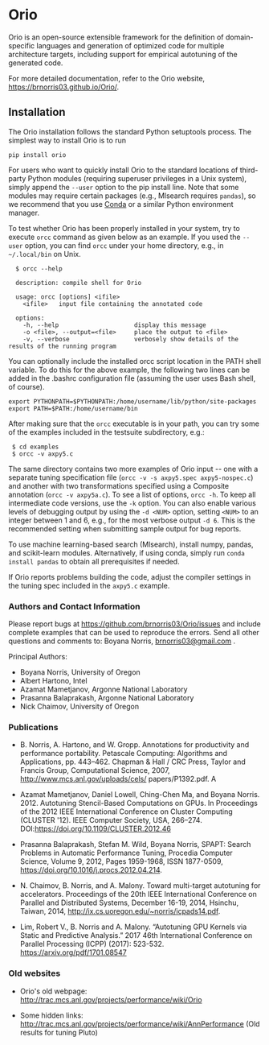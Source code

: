 # Orio

Orio is an open-source extensible framework for the definition of domain-specific 
languages and generation of optimized code for multiple architecture targets, 
including support for empirical autotuning of the generated code.

For more detailed documentation, refer to the Orio website, https://brnorris03.github.io/Orio/.

## Installation

The Orio installation follows the standard Python setuptools process. The simplest way to install Orio is to run

```
pip install orio
```

For users who want to quickly install Orio to the standard locations of third-party Python modules (requiring superuser
privileges in a Unix system), simply append the `--user` option to the pip install line. Note that some modules may
require certain packages (e.g., Mlsearch requires `pandas`), so we recommend that you
use [Conda](http://docs.conda.io) or a similar Python environment manager.

To test whether Orio has been properly installed in your system, try to execute `orcc` command as given below as an
example. If you used the
`--user` option, you can find `orcc` under your home directory, e.g., in `~/.local/bin` on Unix.

```
  $ orcc --help

  description: compile shell for Orio

  usage: orcc [options] <ifile>
    <ifile>   input file containing the annotated code

  options:
    -h, --help                     display this message
    -o <file>, --output=<file>     place the output to <file>
    -v, --verbose                  verbosely show details of the results of the running program
```

You can optionally include the installed orcc script location in the PATH shell variable. To do this for the above
example, the following two lines can be added in the .bashrc configuration file (assuming the user uses Bash shell, of
course).

```
export PYTHONPATH=$PYTHONPATH:/home/username/lib/python/site-packages
export PATH=$PATH:/home/username/bin
```

After making sure that the `orcc` executable is in your path, you can try some of the examples included in the testsuite
subdirectory, e.g.:

```
 $ cd examples
 $ orcc -v axpy5.c
```

The same directory contains two more examples of Orio input -- one with a separate tuning specification
file (`orcc -v -s axpy5.spec axpy5-nospec.c`) and another with two transformations specified using a Composite
annotation
(`orcc -v axpy5a.c`). To see a list of options, `orcc -h`. To keep all intermediate code versions, use the `-k` option.
You can also enable various levels of debugging output by using the `-d <NUM>` option, setting `<NUM>`
to an integer between 1 and
6, e.g., for the most verbose output `-d 6`. This is the recommended setting when submitting sample output for bug reports.

To use machine learning-based search (Mlsearch), install numpy, pandas, and scikit-learn modules. Alternatively, if
using conda, simply run `conda install pandas`
to obtain all prerequisites if needed.

If Orio reports problems building the code, adjust the compiler settings in the tuning spec included in the `axpy5.c`
example.

### Authors and Contact Information

Please report bugs at https://github.com/brnorris03/Orio/issues and include complete
examples that can be used to reproduce the errors. Send all other questions and comments to:
Boyana Norris, brnorris03@gmail.com .

Principal Authors:

* Boyana Norris, University of Oregon
* Albert Hartono, Intel
* Azamat Mametjanov, Argonne National Laboratory
* Prasanna Balaprakash, Argonne National Laboratory
* Nick Chaimov, University of Oregon

### Publications

* B. Norris, A. Hartono, and W. Gropp. Annotations for productivity and performance portability. Petascale Computing: Algorithms and Applications, pp. 443–462. Chapman & Hall / CRC Press, Taylor and
Francis Group, Computational Science, 2007, http://www.mcs.anl.gov/uploads/cels/
papers/P1392.pdf. A

* Azamat Mametjanov, Daniel Lowell, Ching-Chen Ma, and Boyana Norris. 2012. Autotuning Stencil-Based Computations on GPUs. In Proceedings of the 2012 IEEE International Conference on Cluster Computing (CLUSTER '12). IEEE Computer Society, USA, 266–274. DOI:https://doi.org/10.1109/CLUSTER.2012.46

* Prasanna Balaprakash, Stefan M. Wild, Boyana Norris,
SPAPT: Search Problems in Automatic Performance Tuning,
Procedia Computer Science,
Volume 9, 2012, Pages 1959-1968, ISSN 1877-0509,
https://doi.org/10.1016/j.procs.2012.04.214.

* N. Chaimov, B. Norris, and A. Malony. Toward multi-target autotuning for accelerators. Proceedings of
the 20th IEEE International Conference on Parallel and Distributed Systems, December 16-19, 2014,
Hsinchu, Taiwan, 2014, http://ix.cs.uoregon.edu/~norris/icpads14.pdf.

* Lim, Robert V., B. Norris and A. Malony. “Autotuning GPU Kernels via Static and Predictive Analysis.” 2017 46th International Conference on Parallel Processing (ICPP) (2017): 523-532. https://arxiv.org/pdf/1701.08547


### Old websites

* Orio's old webpage:
  http://trac.mcs.anl.gov/projects/performance/wiki/Orio

* Some hidden links:
  http://trac.mcs.anl.gov/projects/performance/wiki/AnnPerformance  (Old results for tuning Pluto)

